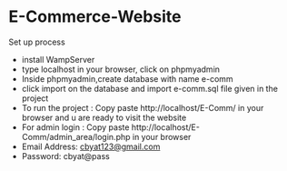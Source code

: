 # E-Commerce-Website
Set up process
- install WampServer 
- type localhost in your browser, click on phpmyadmin
- Inside phpmyadmin,create database with name e-comm
- click import on the database and import e-comm.sql file given in the project
- To run the project : Copy paste http://localhost/E-Comm/ in your browser and u are ready to visit the website
- For admin login : Copy paste http://localhost/E-Comm/admin_area/login.php in your browser
- Email Address: cbyat123@gmail.com
- Password: cbyat@pass

  
  
   

